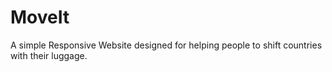 # MoveIt
A simple Responsive Website designed for helping people to shift countries with their luggage. 
